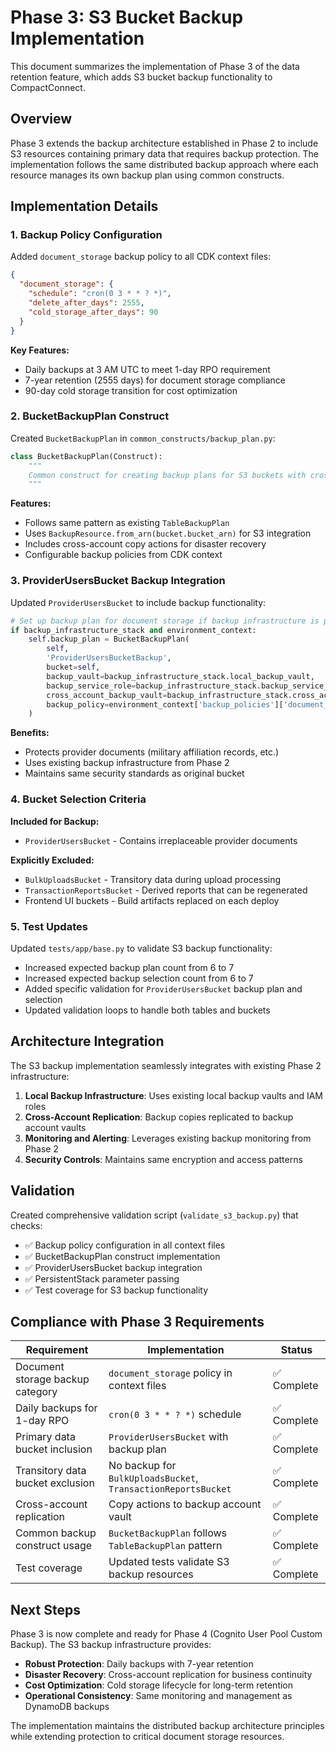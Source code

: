 # Phase 3: S3 Bucket Backup Implementation

This document summarizes the implementation of Phase 3 of the data retention feature, which adds S3 bucket backup functionality to CompactConnect.

## Overview

Phase 3 extends the backup architecture established in Phase 2 to include S3 resources containing primary data that requires backup protection. The implementation follows the same distributed backup approach where each resource manages its own backup plan using common constructs.

## Implementation Details

### 1. Backup Policy Configuration

Added `document_storage` backup policy to all CDK context files:

```json
{
  "document_storage": {
    "schedule": "cron(0 3 * * ? *)",
    "delete_after_days": 2555,
    "cold_storage_after_days": 90
  }
}
```

**Key Features:**
- Daily backups at 3 AM UTC to meet 1-day RPO requirement
- 7-year retention (2555 days) for document storage compliance
- 90-day cold storage transition for cost optimization

### 2. BucketBackupPlan Construct

Created `BucketBackupPlan` in `common_constructs/backup_plan.py`:

```python
class BucketBackupPlan(Construct):
    """
    Common construct for creating backup plans for S3 buckets with cross-account replication.
    """
```

**Features:**
- Follows same pattern as existing `TableBackupPlan`
- Uses `BackupResource.from_arn(bucket.bucket_arn)` for S3 integration
- Includes cross-account copy actions for disaster recovery
- Configurable backup policies from CDK context

### 3. ProviderUsersBucket Backup Integration

Updated `ProviderUsersBucket` to include backup functionality:

```python
# Set up backup plan for document storage if backup infrastructure is provided
if backup_infrastructure_stack and environment_context:
    self.backup_plan = BucketBackupPlan(
        self,
        'ProviderUsersBucketBackup',
        bucket=self,
        backup_vault=backup_infrastructure_stack.local_backup_vault,
        backup_service_role=backup_infrastructure_stack.backup_service_role,
        cross_account_backup_vault=backup_infrastructure_stack.cross_account_backup_vault,
        backup_policy=environment_context['backup_policies']['document_storage'],
    )
```

**Benefits:**
- Protects provider documents (military affiliation records, etc.)
- Uses existing backup infrastructure from Phase 2
- Maintains same security standards as original bucket

### 4. Bucket Selection Criteria

**Included for Backup:**
- `ProviderUsersBucket` - Contains irreplaceable provider documents

**Explicitly Excluded:**
- `BulkUploadsBucket` - Transitory data during upload processing
- `TransactionReportsBucket` - Derived reports that can be regenerated
- Frontend UI buckets - Build artifacts replaced on each deploy

### 5. Test Updates

Updated `tests/app/base.py` to validate S3 backup functionality:

- Increased expected backup plan count from 6 to 7
- Increased expected backup selection count from 6 to 7
- Added specific validation for `ProviderUsersBucket` backup plan and selection
- Updated validation loops to handle both tables and buckets

## Architecture Integration

The S3 backup implementation seamlessly integrates with existing Phase 2 infrastructure:

1. **Local Backup Infrastructure**: Uses existing local backup vaults and IAM roles
2. **Cross-Account Replication**: Backup copies replicated to backup account vaults
3. **Monitoring and Alerting**: Leverages existing backup monitoring from Phase 2
4. **Security Controls**: Maintains same encryption and access patterns

## Validation

Created comprehensive validation script (`validate_s3_backup.py`) that checks:

- ✅ Backup policy configuration in all context files
- ✅ BucketBackupPlan construct implementation
- ✅ ProviderUsersBucket backup integration
- ✅ PersistentStack parameter passing
- ✅ Test coverage for S3 backup functionality

## Compliance with Phase 3 Requirements

| Requirement | Implementation | Status |
|-------------|----------------|---------|
| Document storage backup category | `document_storage` policy in context files | ✅ Complete |
| Daily backups for 1-day RPO | `cron(0 3 * * ? *)` schedule | ✅ Complete |
| Primary data bucket inclusion | `ProviderUsersBucket` with backup plan | ✅ Complete |
| Transitory data bucket exclusion | No backup for `BulkUploadsBucket`, `TransactionReportsBucket` | ✅ Complete |
| Cross-account replication | Copy actions to backup account vault | ✅ Complete |
| Common backup construct usage | `BucketBackupPlan` follows `TableBackupPlan` pattern | ✅ Complete |
| Test coverage | Updated tests validate S3 backup resources | ✅ Complete |

## Next Steps

Phase 3 is now complete and ready for Phase 4 (Cognito User Pool Custom Backup). The S3 backup infrastructure provides:

- **Robust Protection**: Daily backups with 7-year retention
- **Disaster Recovery**: Cross-account replication for business continuity  
- **Cost Optimization**: Cold storage lifecycle for long-term retention
- **Operational Consistency**: Same monitoring and management as DynamoDB backups

The implementation maintains the distributed backup architecture principles while extending protection to critical document storage resources.